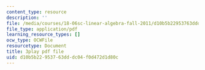 ```yaml
---
content_type: resource
description: ''
file: /media/courses/18-06sc-linear-algebra-fall-2011/d10b5b22953763dddc04f0d472d1d80c_VqP2tREMvt0.pdf
file_type: application/pdf
learning_resource_types: []
ocw_type: OCWFile
resourcetype: Document
title: 3play pdf file
uid: d10b5b22-9537-63dd-dc04-f0d472d1d80c
---
```

